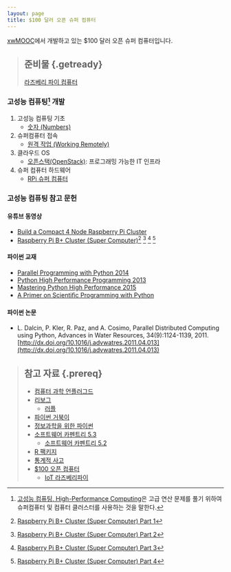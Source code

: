 ```yaml
---
layout: page
title: $100 달러 오픈 슈퍼 컴퓨터
---
```


[xwMOOC](http://www.xwmooc.net/)에서 개발하고 있는 $100 달러 오픈 슈퍼 컴퓨터입니다. 

> ## 준비물 {.getready}
>
> [라즈베리 파이 컴퓨터](http://raspberrypi.org/)
>

### 고성능 컴퓨팅[^1] 개발

1. 고성능 컴퓨팅 기초
    - [숫자 (Numbers)](basic-numbers.html)
1. 슈퍼컴퓨터 접속
    - [원격 작업 (Working Remotely)](basic-ssh.html)
1. 클라우드 OS 
    - [오픈스택(OpenStack)](openstack.html): 프로그래밍 가능한 IT 인프라
1. 슈퍼 컴퓨터 하드웨어
    - [RPi 슈퍼 컴퓨터](rpi-super-computer.html)



### 고성능 컴퓨팅 참고 문헌

#### 유튜브 동영상
- [Build a Compact 4 Node Raspberry Pi Cluster](http://makezine.com/projects/build-a-compact-4-node-raspberry-pi-cluster/)
- [Raspberry Pi B+ Cluster (Super Computer)](https://www.youtube.com/watch?v=JtX9lVDsqzg)[^2] [^3] [^4] [^5]

#### 파이썬 교재
- [Parallel Programming with Python 2014](http://www.amazon.com/Parallel-Programming-Python-Jan-Palach/dp/1783288396)
- [Python High Performance Programming 2013](http://www.amazon.com/Python-Performance-Programming-Gabriele-Lanaro/dp/1783288450)
- [Mastering Python High Performance 2015](http://www.amazon.com/Mastering-Python-Performance-Fernando-Doglio/dp/1783989300)
- [A Primer on Scientiﬁc Programming with Python](http://www.springer.com/us/book/9783642302930)

#### 파이썬 논문
- L. Dalcin, P. Kler, R. Paz, and A. Cosimo, Parallel Distributed Computing using Python, Advances in Water Resources, 34(9):1124-1139, 2011. [http://dx.doi.org/10.1016/j.advwatres.2011.04.013](http://dx.doi.org/10.1016/j.advwatres.2011.04.013)


> ## 참고 자료 {.prereq}
> - [컴퓨터 과학 언플러그드](http://unplugged.xwmooc.org)  
> - [리보그](http://reeborg.xwmooc.org)  
>      - [러플](http://rur-ple.xwmooc.org)  
> - [파이썬 거북이](http://swcarpentry.github.io/python-novice-turtles/index-kr.html)  
> - [정보과학을 위한 파이썬](http://python.xwmooc.org)  
> - [소프트웨어 카펜트리 5.3](http://statkclee.github.io/swcarpentry-version-5-3-new/)
>     - [소프트웨어 카펜트리 5.2](http://swcarpentry.xwmooc.org)
> - [R 팩키지](http://r-pkgs.xwmooc.org/)
> - [통계적 사고](http://think-stat.xwmooc.org/)
> - [$100 오픈 컴퓨터](http://computer.xwmooc.org/)
>     - [IoT 라즈베리파이](http://raspberry-pi.xwmooc.org/)

[^1]: [고성능 컴퓨팅, High-Performance Computing](https://ko.wikipedia.org/wiki/고성능_컴퓨팅)은 고급 연산 문제를 풀기 위하여 슈퍼컴퓨터 및 컴퓨터 클러스터를 사용하는 것을 말한다.

[^2]: [Raspberry Pi B+ Cluster (Super Computer) Part 1](https://www.youtube.com/watch?v=JtX9lVDsqzg)
[^3]: [Raspberry Pi B+ Cluster (Super Computer) Part 2](https://www.youtube.com/watch?v=vHJ4ZeXT_Zc)
[^4]: [Raspberry Pi B+ Cluster (Super Computer) Part 3](https://www.youtube.com/watch?v=x3WIp3z218I)
[^5]: [Raspberry Pi B+ Cluster (Super Computer) Part 4](https://www.youtube.com/watch?v=FGX2s8UMnIE)